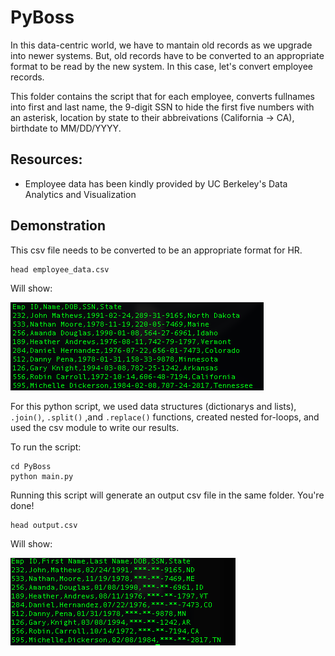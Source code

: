 # PyBoss 

In this data-centric world, we have to mantain old records as we upgrade into newer systems. But, old records have to be converted to an appropriate format to be read by the new system. In this case, let's convert employee records. 

This folder contains the script that for each employee, converts fullnames into first and last name, the 9-digit SSN to hide the first five numbers with an asterisk, location by state to their abbreivations (California -> CA), birthdate to MM/DD/YYYY.

## Resources: 
- Employee data has been kindly provided by UC Berkeley's Data Analytics and Visualization 

## Demonstration 

This csv file needs to be converted to be an appropriate format for HR.  

```
head employee_data.csv 
```
Will show: 

<img src="https://raw.githubusercontent.com/ying-li-python/python-challenge/master/PyBoss/Images/originaldata.png">

For this python script, we used data structures (dictionarys and lists), ```.join()```, ```.split()``` ,and ```.replace()``` functions, created nested for-loops, and used the csv module to write our results. 

To run the script: 
```
cd PyBoss
python main.py 
```
Running this script will generate an output csv file in the same folder. You're done! 

```
head output.csv 
```
Will show: 

<img src="https://raw.githubusercontent.com/ying-li-python/python-challenge/master/PyBoss/Images/output.png">

